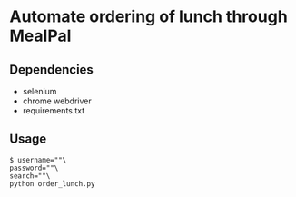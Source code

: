 # Automate ordering of lunch through MealPal

## Dependencies
* selenium
* chrome webdriver
* requirements.txt

## Usage
```
$ username=""\
password=""\
search=""\
python order_lunch.py
```